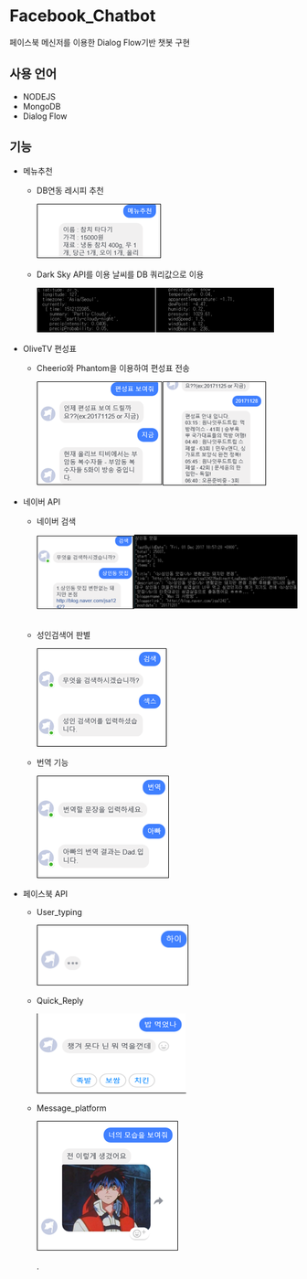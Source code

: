 # Facebook_Chatbot
페이스북 메신저를 이용한 Dialog Flow기반 챗봇 구현

## 사용 언어
- NODEJS
- MongoDB
- Dialog Flow

## 기능
- 메뉴추천
  - DB연동 레시피 추천
  
    ![GitHub Logo](/Image/Chatbot1.png)
  - Dark Sky API를 이용 날씨를 DB 쿼리값으로 이용

    ![GitHub Logo](/Image/Chatbot2.png)
  
- OliveTV 편성표
  - Cheerio와 Phantom을 이용하여 편성표 전송

    ![GitHub Logo](/Image/Chatbot3.png)
- 네이버 API 
  - 네이버 검색

    ![GitHub Logo](/Image/Chatbot4.png) 
  - 성인검색어 판별
  
    ![GitHub Logo](/Image/Chatbot5.png) 
  - 번역 기능
  
    ![GitHub Logo](/Image/Chatbot6.png)
    
- 페이스북 API 
  - User_typing
  
    ![GitHub Logo](/Image/Chatbot7.png) 
  - Quick_Reply
  
    ![GitHub Logo](/Image/Chatbot8.png) 
  - Message_platform
  
    ![GitHub Logo](/Image/Chatbot9.png)

	.